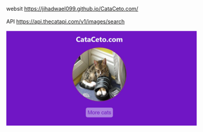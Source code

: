 
websit https://jihadwael099.github.io/CataCeto.com/
<br><br/>
API https://api.thecatapi.com/v1/images/search
<br><br/>
<img src="https://github.com/JihadWael099/CataCeto.com/blob/main/cato.jpg" alt=""/>

